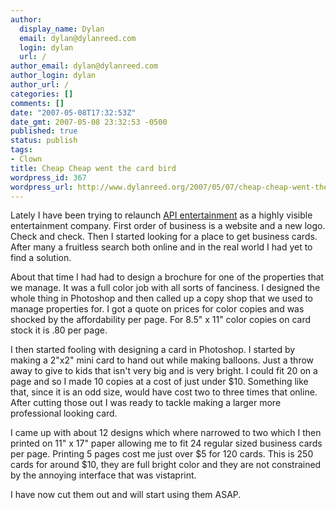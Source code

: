 ```yaml
---
author:
  display_name: Dylan
  email: dylan@dylanreed.com
  login: dylan
  url: /
author_email: dylan@dylanreed.com
author_login: dylan
author_url: /
categories: []
comments: []
date: "2007-05-08T17:32:53Z"
date_gmt: 2007-05-08 23:32:53 -0500
published: true
status: publish
tags:
- Clown
title: Cheap Cheap went the card bird
wordpress_id: 367
wordpress_url: http://www.dylanreed.org/2007/05/07/cheap-cheap-went-the-card-bird/
---
```


Lately I have been trying to relaunch [API entertainment][1] as a highly visible entertainment company. First order of business is a website and a new logo. Check and check. Then I started looking for a place to get business cards. After many a fruitless search both online and in the real world I had yet to find a solution.

   [1]: http://www.clownsareawesome.com

About that time I had had to design a brochure for one of the properties that we manage. It was a full color job with all sorts of fanciness. I designed the whole thing in Photoshop and then called up a copy shop that we used to manage properties for. I got a quote on prices for color copies and was shocked by the affordability per page. For 8.5" x 11" color copies on card stock it is .80 per page.

I then started fooling with designing a card in Photoshop. I started by making a 2"x2" mini card to hand out while making balloons. Just a throw away to give to kids that isn't very big and is very bright. I could fit 20 on a page and so I made 10 copies at a cost of just under $10. Something like that, since it is an odd size, would have cost two to three times that online. After cutting those out I was ready to tackle making a larger more professional looking card.

I came up with about 12 designs which where narrowed to two which I then printed on 11" x 17" paper allowing me to fit 24 regular sized business cards per page. Printing 5 pages cost me just over $5 for 120 cards. This is 250 cards for around $10, they are full bright color and they are not constrained by the annoying interface that was vistaprint.

I have now cut them out and will start using them ASAP.
